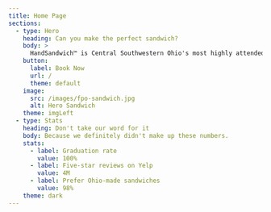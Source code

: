 ```yaml
---
title: Home Page
sections:
  - type: Hero
    heading: Can you make the perfect sandwich?
    body: >
      HandSandwich™️ is Central Southwestern Ohio's most highly attended sandwich-making class. Don't delay your ability to craft the perfect sandwich.
    button:
      label: Book Now
      url: /
      theme: default
    image:
      src: /images/fpo-sandwich.jpg
      alt: Hero Sandwich
    theme: imgLeft
  - type: Stats
    heading: Don't take our word for it
    body: Because we definitely didn't make up these numbers.
    stats:
      - label: Graduation rate
        value: 100%
      - label: Five-star reviews on Yelp
        value: 4M
      - label: Prefer Ohio-made sandwiches
        value: 98%
    theme: dark
---
```


